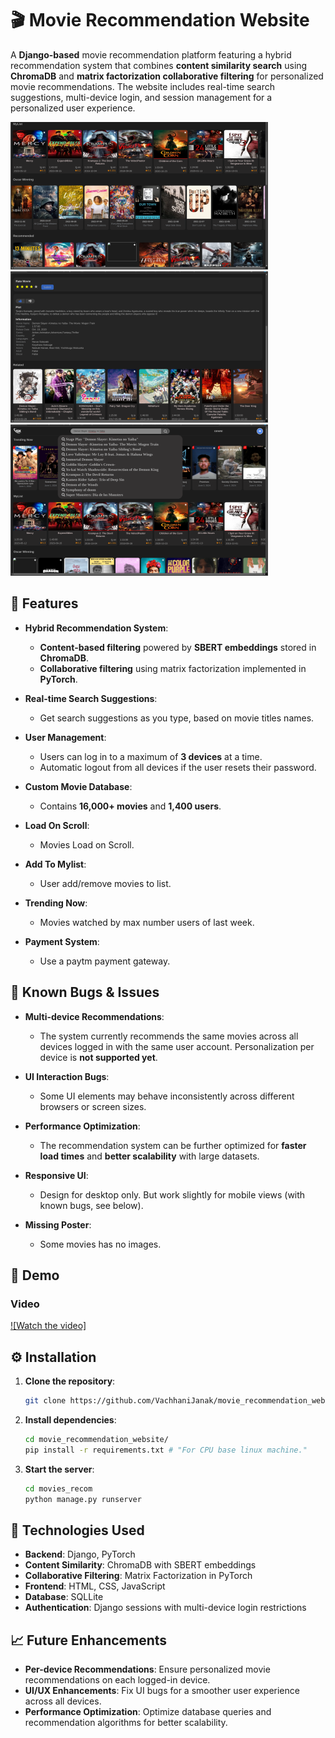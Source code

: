 # 🎬 Movie Recommendation Website

A **Django-based** movie recommendation platform featuring a hybrid recommendation system that combines **content similarity search** using **ChromaDB** and **matrix factorization collaborative filtering** for personalized movie recommendations. The website includes real-time search suggestions, multi-device login, and session management for a personalized user experience.

![Movie Recommendation Website Screenshot](/demo/img0.png)![Movie Recommendation Website Screenshot](/demo/img1.png)![Movie Recommendation Website Screenshot](/demo/img2.png)

## 🚀 Features

- **Hybrid Recommendation System**:
  - **Content-based filtering** powered by **SBERT embeddings** stored in **ChromaDB**.
  - **Collaborative filtering** using matrix factorization implemented in **PyTorch**.
- **Real-time Search Suggestions**:

  - Get search suggestions as you type, based on movie titles names.

- **User Management**:
  - Users can log in to a maximum of **3 devices** at a time.
  - Automatic logout from all devices if the user resets their password.

- **Custom Movie Database**:
  - Contains **16,000+ movies** and **1,400 users**.

- **Load On Scroll**:
  - Movies Load on Scroll.

- **Add To Mylist**:
    - User add/remove movies to list.

- **Trending Now**:
    - Movies watched by max number users of last week.

- **Payment System**:
    - Use a paytm payment gateway.

## 🐞 Known Bugs & Issues

- **Multi-device Recommendations**:
  - The system currently recommends the same movies across all devices logged in with the same user account. Personalization per device is **not supported yet**.
- **UI Interaction Bugs**:
  - Some UI elements may behave inconsistently across different browsers or screen sizes.
- **Performance Optimization**:

  - The recommendation system can be further optimized for **faster load times** and **better scalability** with large datasets.

- **Responsive UI**:
  - Design for desktop only. But work slightly for mobile views (with known bugs, see below).

- **Missing Poster**:
    - Some movies has no images.

## 📂 Demo

### Video

[![Watch the video]](https://github.com/user-attachments/assets/acad1f4d-fa0b-429c-be11-e35542fc0fce)


## ⚙️ Installation

1. **Clone the repository**:

   ```bash
   git clone https://github.com/VachhaniJanak/movie_recommendation_website.git
   ```

2. **Install dependencies**:

   ```bash
   cd movie_recommendation_website/
   pip install -r requirements.txt # "For CPU base linux machine."
   ```

3. **Start the server**:
   ```bash
   cd movies_recom
   python manage.py runserver
   ```

## 🔧 Technologies Used

- **Backend**: Django, PyTorch
- **Content Similarity**: ChromaDB with SBERT embeddings
- **Collaborative Filtering**: Matrix Factorization in PyTorch
- **Frontend**: HTML, CSS, JavaScript
- **Database**: SQLLite
- **Authentication**: Django sessions with multi-device login restrictions

## 📈 Future Enhancements

- **Per-device Recommendations**: Ensure personalized movie recommendations on each logged-in device.
- **UI/UX Enhancements**: Fix UI bugs for a smoother user experience across all devices.
- **Performance Optimization**: Optimize database queries and recommendation algorithms for better scalability.


